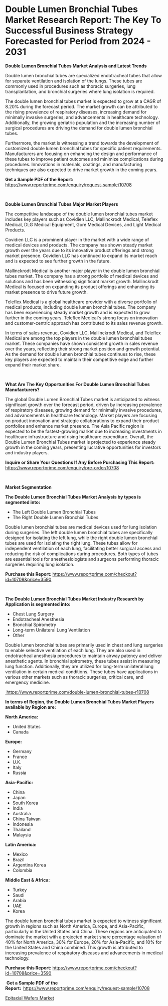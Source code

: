 <p><h1>Double Lumen Bronchial Tubes Market Research Report: The Key To Successful Business Strategy Forecasted for Period from 2024 - 2031</h1></p><p><strong>Double Lumen Bronchial Tubes Market Analysis and Latest Trends</strong></p>
<p><p>Double lumen bronchial tubes are specialized endotracheal tubes that allow for separate ventilation and isolation of the lungs. These tubes are commonly used in procedures such as thoracic surgeries, lung transplantation, and bronchial surgeries where lung isolation is required.</p><p>The double lumen bronchial tubes market is expected to grow at a CAGR of 8.20% during the forecast period. The market growth can be attributed to the rising prevalence of respiratory diseases, increasing demand for minimally invasive surgeries, and advancements in healthcare technology. Additionally, the growing geriatric population and the increasing number of surgical procedures are driving the demand for double lumen bronchial tubes.</p><p>Furthermore, the market is witnessing a trend towards the development of customized double lumen bronchial tubes for specific patient requirements. Manufacturers are focusing on enhancing the design and performance of these tubes to improve patient outcomes and minimize complications during procedures. Innovations in materials, coatings, and manufacturing techniques are also expected to drive market growth in the coming years.</p></p>
<p><strong>Get a Sample PDF of the Report:&nbsp;</strong> <a href="https://www.reportprime.com/enquiry/request-sample/10708">https://www.reportprime.com/enquiry/request-sample/10708</a></p>
<p>&nbsp;</p>
<p><strong>Double Lumen Bronchial Tubes Major Market Players</strong></p>
<p><p>The competitive landscape of the double lumen bronchial tubes market includes key players such as Covidien LLC, Mallinckrodt Medical, Teleflex Medical, DLG Medical Equipment, Gore Medical Devices, and Light Medical Products. </p><p>Covidien LLC is a prominent player in the market with a wide range of medical devices and products. The company has shown steady market growth over the years due to its innovative product offerings and strong market presence. Covidien LLC has continued to expand its market reach and is expected to see further growth in the future.</p><p>Mallinckrodt Medical is another major player in the double lumen bronchial tubes market. The company has a strong portfolio of medical devices and solutions and has been witnessing significant market growth. Mallinckrodt Medical is focused on expanding its product offerings and enhancing its market presence to drive future growth.</p><p>Teleflex Medical is a global healthcare provider with a diverse portfolio of medical products, including double lumen bronchial tubes. The company has been experiencing steady market growth and is expected to grow further in the coming years. Teleflex Medical's strong focus on innovation and customer-centric approach has contributed to its sales revenue growth.</p><p>In terms of sales revenue, Covidien LLC, Mallinckrodt Medical, and Teleflex Medical are among the top players in the double lumen bronchial tubes market. These companies have shown consistent growth in sales revenue over the years, reflecting their strong market position and growth potential. As the demand for double lumen bronchial tubes continues to rise, these key players are expected to maintain their competitive edge and further expand their market share.</p></p>
<p>&nbsp;</p>
<p><strong>What Are The Key Opportunities For Double Lumen Bronchial Tubes Manufacturers?</strong></p>
<p><p>The global Double Lumen Bronchial Tubes market is anticipated to witness significant growth over the forecast period, driven by increasing prevalence of respiratory diseases, growing demand for minimally invasive procedures, and advancements in healthcare technology. Market players are focusing on product innovation and strategic collaborations to expand their product portfolios and enhance market presence. The Asia Pacific region is expected to be the fastest-growing market due to increasing investments in healthcare infrastructure and rising healthcare expenditure. Overall, the Double Lumen Bronchial Tubes market is projected to experience steady growth in the coming years, presenting lucrative opportunities for investors and industry players.</p></p>
<p><strong>Inquire or Share Your Questions If Any Before Purchasing This Report:</strong> <a href="https://www.reportprime.com/enquiry/pre-order/10708">https://www.reportprime.com/enquiry/pre-order/10708</a></p>
<p>&nbsp;</p>
<p><strong>Market Segmentation</strong></p>
<p><strong>The Double Lumen Bronchial Tubes Market Analysis by types is segmented into:</strong></p>
<p><ul><li>The Left Double Lumen Bronchial Tubes</li><li>The Right Double Lumen Bronchial Tubes</li></ul></p>
<p><p>Double lumen bronchial tubes are medical devices used for lung isolation during surgeries. The left double lumen bronchial tubes are specifically designed for isolating the left lung, while the right double lumen bronchial tubes are used for isolating the right lung. These tubes allow for independent ventilation of each lung, facilitating better surgical access and reducing the risk of complications during procedures. Both types of tubes are essential tools for anesthesiologists and surgeons performing thoracic surgeries requiring lung isolation.</p></p>
<p><strong>Purchase this Report:&nbsp;</strong><a href="https://www.reportprime.com/checkout?id=10708&price=3590">https://www.reportprime.com/checkout?id=10708&price=3590</a></p>
<p>&nbsp;</p>
<p><strong>The Double Lumen Bronchial Tubes Market Industry Research by Application is segmented into:</strong></p>
<p><ul><li>Chest Lung Surgery</li><li>Endotracheal Anesthesia</li><li>Bronchial Spirometry</li><li>Long-term Unilateral Lung Ventilation</li><li>Other</li></ul></p>
<p><p>Double lumen bronchial tubes are primarily used in chest and lung surgeries to enable selective ventilation of each lung. They are also used in endotracheal anesthesia procedures to maintain airway patency and deliver anesthetic agents. In bronchial spirometry, these tubes assist in measuring lung function. Additionally, they are utilized for long-term unilateral lung ventilation in certain medical conditions. These tubes have applications in various other markets such as thoracic surgeries, critical care, and emergency medicine.</p></p>
<p><a href="https://www.reportprime.com/double-lumen-bronchial-tubes-r10708">&nbsp;https://www.reportprime.com/double-lumen-bronchial-tubes-r10708</a></p>
<p><strong>In terms of Region, the Double Lumen Bronchial Tubes Market Players available by Region are:</strong></p>
<p>
    <p> <strong> North America: </strong>
        <ul>
            <li>United States</li>
            <li>Canada</li>
        </ul>
        </p> 
    <p> <strong> Europe: </strong>
        <ul>
            <li>Germany</li>
            <li>France</li>
            <li>U.K.</li>
            <li>Italy</li>
            <li>Russia</li>
        </ul>
        </p> 
    <p> <strong> Asia-Pacific: </strong>
        <ul>
            <li>China</li>
            <li>Japan</li>
            <li>South Korea</li>
            <li>India</li>
            <li>Australia</li>
            <li>China Taiwan</li>
            <li>Indonesia</li>
            <li>Thailand</li>
            <li>Malaysia</li>
        </ul>
        </p> 
    <p> <strong> Latin America: </strong>
        <ul>
            <li>Mexico</li>
            <li>Brazil</li>
            <li>Argentina Korea</li>
            <li>Colombia</li>
        </ul>
        </p> 
    <p> <strong> Middle East & Africa: </strong>
        <ul>
            <li>Turkey</li>
            <li>Saudi</li>
            <li>Arabia</li>
            <li>UAE</li>
            <li>Korea</li>
        </ul>
    </p>
    </p>
<p><p>The double lumen bronchial tubes market is expected to witness significant growth in regions such as North America, Europe, and Asia-Pacific, particularly in the United States and China. These regions are anticipated to dominate the market with a projected market share percentage valuation of 40% for North America, 30% for Europe, 20% for Asia-Pacific, and 10% for the United States and China combined. This growth is attributed to increasing prevalence of respiratory diseases and advancements in medical technology.</p></p>
<p><strong>Purchase this Report: </strong><a href="https://www.reportprime.com/checkout?id=10708&price=3590">https://www.reportprime.com/checkout?id=10708&price=3590</a></p>
<p>&nbsp;<strong>Get a Sample PDF of the Report:&nbsp;&nbsp;</strong><a href="https://www.reportprime.com/enquiry/request-sample/10708">https://www.reportprime.com/enquiry/request-sample/10708</a></p>
<p><strong></strong></p>
<p><p><a href="https://gamy-alyssum-396.notion.site/Epitaxial-Wafers-Market-Analysis-and-Sze-Forecasted-for-period-from-2024-to-2031-f45fe466ff544ec0a5050b46e1186881">Epitaxial Wafers Market</a></p></p>